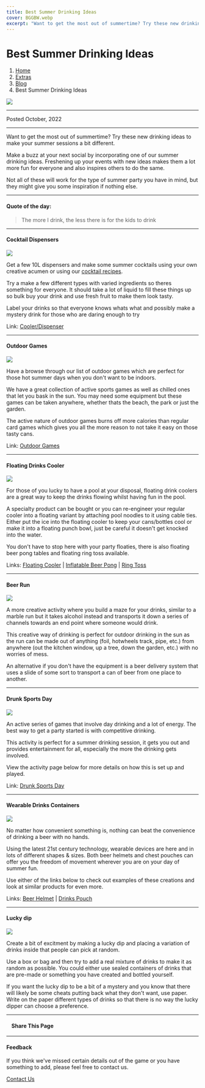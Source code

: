 ```yaml
---
title: Best Summer Drinking Ideas
cover: BGGBW.webp
excerpt: "Want to get the most out of summertime? Try these new drinking ideas to make your summer sessions a bit different."
---
```


# Best Summer Drinking Ideas

1.  [Home](index)
2.  [Extras](extras)
3.  [Blog](extras/blog)
4.  Best Summer Drinking Ideas

![](images/bestsummerdrinkingideas.webp)

* * *

Posted October, 2022

* * *

Want to get the most out of summertime? Try these new drinking ideas to make your summer sessions a bit different.

Make a buzz at your next social by incorporating one of our summer drinking ideas. Freshening up your events with new ideas makes them a lot more fun for everyone and also inspires others to do the same.

Not all of these will work for the type of summer party you have in mind, but they might give you some inspiration if nothing else.

* * *

#### Quote of the day:

> The more I drink, the less there is for the kids to drink

* * *

#### Cocktail Dispensers

![](images/dispenser.webp)  
  

Get a few 10L dispensers and make some summer cocktails using your own creative acumen or using our [cocktail recipes](Drinks/CocktailRecipes).

Try a make a few different types with varied ingredients so theres something for everyone. It should take a lot of liquid to fill these things up so bulk buy your drink and use fresh fruit to make them look tasty.

Label your drinks so that everyone knows whats what and possibly make a mystery drink for those who are daring enough to try

Link: [Cooler/Dispenser](https://www.amazon.co.uk/Gatorade-49031-3-Gallon-Cooler/dp/B00L6LKT58)

* * *

#### Outdoor Games

![](images/OutdoorGamesidea.webp)  
  

Have a browse through our list of outdoor games which are perfect for those hot summer days when you don't want to be indoors.

We have a great collection of active sports games as well as chilled ones that let you bask in the sun. You may need some equipment but these games can be taken anywhere, whether thats the beach, the park or just the garden.

The active nature of outdoor games burns off more calories than regular card games which gives you all the more reason to not take it easy on those tasty cans.

Link: [Outdoor Games](GameCategories/OutdoorGames)

* * *

#### Floating Drinks Cooler

![](images/floatingcooler.webp)  
  

For those of you lucky to have a pool at your disposal, floating drink coolers are a great way to keep the drinks flowing whilst having fun in the pool.

A specialty product can be bought or you can re-engineer your regular cooler into a floating variant by attaching pool noodles to it using cable ties. Either put the ice into the floating cooler to keep your cans/bottles cool or make it into a floating punch bowl, just be careful it doesn't get knocked into the water.

You don't have to stop here with your party floaties, there is also floating beer pong tables and floating ring toss available.

Links: [Floating Cooler](https://www.amazon.co.uk/Intex-56822NP-Floating-Swimming-Multicoloured/dp/B00RTMJDCI/) | [Inflatable Beer Pong](https://www.amazon.co.uk/KAIXINJIUAO88-Inflatable-Mattress-Swimming-Floating/dp/B0894T13GG/) | [Ring Toss](https://www.amazon.co.uk/Inflatable-Throwing-Outdoor-Swimming-Supplies/dp/B09XMKWRRD/)

* * *

#### Beer Run

![](images/beerrun.webp)  
  

A more creative activity where you build a maze for your drinks, similar to a marble run but it takes alcohol instead and transports it down a series of channels towards an end point where someone would drink.

This creative way of drinking is perfect for outdoor drinking in the sun as the run can be made out of anything (foil, hotwheels track, pipe, etc.) from anywhere (out the kitchen window, up a tree, down the garden, etc.) with no worries of mess.

An alternative if you don't have the equipment is a beer delivery system that uses a slide of some sort to transport a can of beer from one place to another.

* * *

#### Drunk Sports Day

![](images/sportsday.webp)  
  

An active series of games that involve day drinking and a lot of energy. The best way to get a party started is with competitive drinking.

This activity is perfect for a summer drinking session, it gets you out and provides entertainment for all, especially the more the drinking gets involved.

View the activity page below for more details on how this is set up and played.

Link: [Drunk Sports Day](drunksportsday)

* * *

#### Wearable Drinks Containers

![](images/beerhelmet.webp)  
  

No matter how convenient something is, nothing can beat the convenience of drinking a beer with no hands.

Using the latest 21st century technology, wearable devices are here and in lots of different shapes & sizes. Both beer helmets and chest pouches can offer you the freedom of movement wherever you are on your day of summer fun.

Use either of the links below to check out examples of these creations and look at similar products for even more.

Links: [Beer Helmet](https://www.amazon.co.uk/Novelty-Place-Guzzler-Drinking-Helmet/dp/B01KHOQ26Y/) | [Drinks Pouch](https://www.amazon.co.uk/Refillable-Festivals-Reusable-Container-Beverage/dp/B0B13QF3CS/)

* * *

#### Lucky dip

![](images/luckydip.webp)  
  

Create a bit of excitment by making a lucky dip and placing a variation of drinks inside that people can pick at random.

Use a box or bag and then try to add a real mixture of drinks to make it as random as possible. You could either use sealed containers of drinks that are pre-made or something you have created and bottled yourself.

If you want the lucky dip to be a bit of a mystery and you know that there will likely be some cheats putting back what they don't want, use paper. Write on the paper different types of drinks so that there is no way the lucky dipper can choose a preference.

* * *

####     Share This Page

[](https://www.facebook.com/sharer/sharer.php?u=beergogglegames.co.uk/bestsummerdrinkingideas)[](https://www.instagram.com/direct/new/)[](https://twitter.com/intent/tweet?url=beergogglegames.co.uk/bestsummerdrinkingideas)

* * *

#### Feedback

If you think we've missed certain details out of the game or you have something to add, please feel free to contact us.

  
  
  
[Contact Us](contact)
